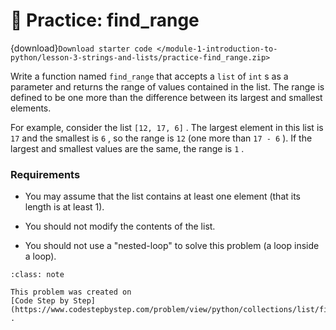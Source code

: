 # 🚧 Practice: find_range

{download}`Download starter code </module-1-introduction-to-python/lesson-3-strings-and-lists/practice-find_range.zip>`

Write a function named `find_range` that accepts a `list` of `int` s as a parameter and returns the range of values contained in the list. The range is defined to be one more than the difference between its largest and smallest elements.  

For example, consider the list `[12, 17, 6]` . The largest element in this list is `17` and the smallest is `6` , so the range is `12` (one more than `17 - 6` ). If the largest and smallest values are the same, the range is `1` .  

###  Requirements  

-  You may assume that the list contains at least one element (that its length is at least 1).  

-  You should not modify the contents of the list.  

-  You should not use a "nested-loop" to solve this problem (a loop inside a loop).  



```{admonition} Note
:class: note

This problem was created on
[Code Step by Step](https://www.codestepbystep.com/problem/view/python/collections/list/find_range)
.

```

